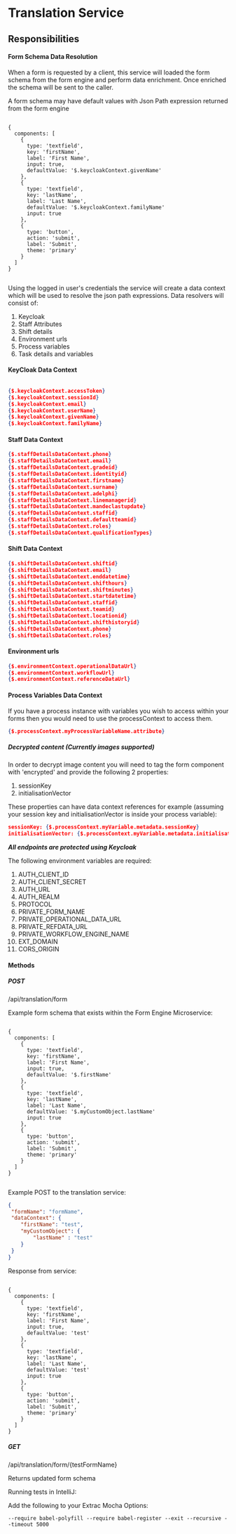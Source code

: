 # Translation Service

## Responsibilities

#### Form Schema Data Resolution

When a form is requested by a client, this service will loaded the form schema from the form engine and perform data enrichment. Once enriched the schema will be sent to the caller.

A form schema may have default values with Json Path expression returned from the form engine

```$json

{
  components: [
    {
      type: 'textfield',
      key: 'firstName',
      label: 'First Name',
      input: true,
      defaultValue: '$.keycloakContext.givenName'
    },
    {
      type: 'textfield',
      key: 'lastName',
      label: 'Last Name',
      defaultValue: '$.keycloakContext.familyName'
      input: true
    },
    {
      type: 'button',
      action: 'submit',
      label: 'Submit',
      theme: 'primary'
    }
  ]
}


```

Using the logged in user's credentials the service will create a data context which will be used to resolve the json path expressions. Data resolvers will consist of:

1. Keycloak
2. Staff Attributes
3. Shift details
4. Environment urls
5. Process variables
6. Task details and variables

#### KeyCloak Data Context
```json

{$.keycloakContext.accessToken}
{$.keycloakContext.sessionId}
{$.keycloakContext.email}
{$.keycloakContext.userName}
{$.keycloakContext.givenName}
{$.keycloakContext.familyName}

```

#### Staff Data Context

```json
{$.staffDetailsDataContext.phone}
{$.staffDetailsDataContext.email}
{$.staffDetailsDataContext.gradeid}
{$.staffDetailsDataContext.identityid}
{$.staffDetailsDataContext.firstname}
{$.staffDetailsDataContext.surname}
{$.staffDetailsDataContext.adelphi}
{$.staffDetailsDataContext.linemanagerid}
{$.staffDetailsDataContext.mandeclastupdate}
{$.staffDetailsDataContext.staffid}
{$.staffDetailsDataContext.defaultteamid}
{$.staffDetailsDataContext.roles}
{$.staffDetailsDataContext.qualificationTypes}

```

#### Shift Data Context
```json
{$.shiftDetailsDataContext.shiftid}
{$.shiftDetailsDataContext.email}
{$.shiftDetailsDataContext.enddatetime}
{$.shiftDetailsDataContext.shifthours}
{$.shiftDetailsDataContext.shiftminutes}
{$.shiftDetailsDataContext.startdatetime}
{$.shiftDetailsDataContext.staffid}
{$.shiftDetailsDataContext.teamid}
{$.shiftDetailsDataContext.locationid}
{$.shiftDetailsDataContext.shifthistoryid}
{$.shiftDetailsDataContext.phone}
{$.shiftDetailsDataContext.roles}

```

#### Environment urls
```json
{$.environmentContext.operationalDataUrl}
{$.environmentContext.workflowUrl}
{$.environmentContext.referenceDataUrl}
```

#### Process Variables Data Context
If you have a process instance with variables you wish to access within your forms then you would need to use the processContext to access them.
```json
{$.processContext.myProcessVariableName.attribute}
```

##### Decrypted content (Currently images supported)

In order to decrypt image content you will need to tag the form component with 'encrypted' and provide the following 2 properties:

1. sessionKey
2. initialisationVector

These properties can have data context references for example (assuming your session key and initialisationVector is inside your process variable):

```json
sessionKey: {$.processContext.myVariable.metadata.sessionKey}
initialisationVector: {$.processContext.myVariable.metadata.initialisationVector}
```

**_All endpoints are protected using Keycloak_**

The following environment variables are required:

1. AUTH\_CLIENT\_ID
1. AUTH\_CLIENT\_SECRET
2. AUTH\_URL
3. AUTH\_REALM
4. PROTOCOL
5. PRIVATE\_FORM\_NAME
6. PRIVATE\_OPERATIONAL\_DATA\_URL
7. PRIVATE\_REFDATA\_URL
8. PRIVATE\_WORKFLOW\_ENGINE\_NAME
9. EXT\_DOMAIN
9. CORS\_ORIGIN


#### Methods

##### POST

/api/translation/form

Example form schema that exists within the Form Engine Microservice:
```$json

{
  components: [
    {
      type: 'textfield',
      key: 'firstName',
      label: 'First Name',
      input: true,
      defaultValue: '$.firstName'
    },
    {
      type: 'textfield',
      key: 'lastName',
      label: 'Last Name',
      defaultValue: '$.myCustomObject.lastName'
      input: true
    },
    {
      type: 'button',
      action: 'submit',
      label: 'Submit',
      theme: 'primary'
    }
  ]
}


```

Example POST to the translation service:

```json
{
 "formName": "formName",
 "dataContext": {
    "firstName": "test",
    "myCustomObject": {
        "lastName" : "test"
    }
 }
}
```
Response from service:

```$json

{
  components: [
    {
      type: 'textfield',
      key: 'firstName',
      label: 'First Name',
      input: true,
      defaultValue: 'test'
    },
    {
      type: 'textfield',
      key: 'lastName',
      label: 'Last Name',
      defaultValue: 'test'
      input: true
    },
    {
      type: 'button',
      action: 'submit',
      label: 'Submit',
      theme: 'primary'
    }
  ]
}

```

##### GET

/api/translation/form/{testFormName}

Returns updated form schema


Running tests in IntelliJ:

Add the following to your Extrac Mocha Options:
```text
--require babel-polyfill --require babel-register --exit --recursive --timeout 5000
```

